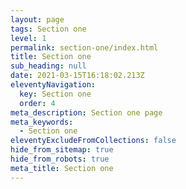 ```yaml
---
layout: page
tags: Section one
level: 1
permalink: section-one/index.html
title: Section one
sub_heading: null
date: 2021-03-15T16:18:02.213Z
eleventyNavigation:
  key: Section one
  order: 4
meta_description: Section one page
meta_keywords:
  - Section one
eleventyExcludeFromCollections: false
hide_from_sitemap: true
hide_from_robots: true
meta_title: Section one
---
```

